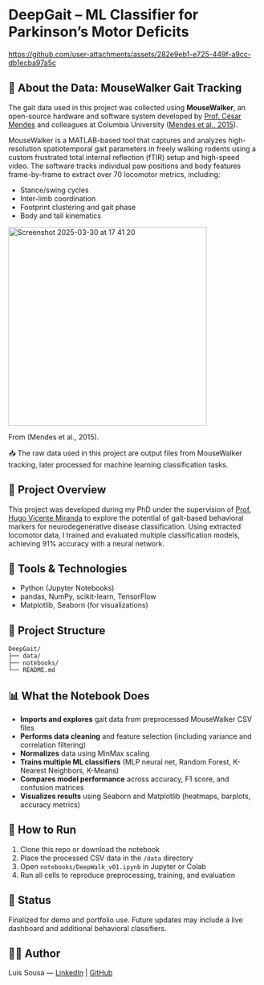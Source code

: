 # DeepGait – ML Classifier for Parkinson’s Motor Deficits



https://github.com/user-attachments/assets/282e9eb1-e725-449f-a9cc-db1ecba97a5c



## 🐾 About the Data: MouseWalker Gait Tracking
The gait data used in this project was collected using **MouseWalker**, an open-source hardware and software system developed by [Prof. César Mendes](https://github.com/NeurogeneLocomotion) and colleagues at Columbia University ([Mendes et al., 2015](https://doi.org/10.1186/s12915-015-0154-0)).

MouseWalker is a MATLAB-based tool that captures and analyzes high-resolution spatiotemporal gait parameters in freely walking rodents using a custom frustrated total internal reflection (fTIR) setup and high-speed video. The software tracks individual paw positions and body features frame-by-frame to extract over 70 locomotor metrics, including:
- Stance/swing cycles
- Inter-limb coordination
- Footprint clustering and gait phase
- Body and tail kinematics

<img width="395" alt="Screenshot 2025-03-30 at 17 41 20" src="https://github.com/user-attachments/assets/08a3507d-51bd-4897-a2fa-6588419e6ac0" />

From (Mendes et al., 2015).



📥 The raw data used in this project are output files from MouseWalker tracking, later processed for machine learning classification tasks.

## 🧠 Project Overview
This project was developed during my PhD under the supervision of [Prof. Hugo Vicente Miranda](https://www.linkedin.com/in/hugo-vicente-miranda-3b5b661/) to explore the potential of gait-based behavioral markers for neurodegenerative disease classification. Using extracted locomotor data, I trained and evaluated multiple classification models, achieving 91% accuracy with a neural network.

## 🔧 Tools & Technologies
- Python (Jupyter Notebooks)
- pandas, NumPy, scikit-learn, TensorFlow
- Matplotlib, Seaborn (for visualizations)

## 📁 Project Structure
```
DeepGait/
├── data/               
├── notebooks/          
└── README.md          
```


## 📊 What the Notebook Does
- **Imports and explores** gait data from preprocessed MouseWalker CSV files  
- **Performs data cleaning** and feature selection (including variance and correlation filtering)  
- **Normalizes** data using MinMax scaling  
- **Trains multiple ML classifiers** (MLP neural net, Random Forest, K-Nearest Neighbors, K-Means)  
- **Compares model performance** across accuracy, F1 score, and confusion matrices  
- **Visualizes results** using Seaborn and Matplotlib (heatmaps, barplots, accuracy metrics)

## 🚀 How to Run

1. Clone this repo or download the notebook
2. Place the processed CSV data in the `/data` directory
3. Open `notebooks/DeepWalk_v01.ipynb` in Jupyter or Colab
4. Run all cells to reproduce preprocessing, training, and evaluation

## 📌 Status

Finalized for demo and portfolio use. Future updates may include a live dashboard and additional behavioral classifiers.

## 🧑‍💻 Author
Luís Sousa — [LinkedIn](https://www.linkedin.com/in/luis-ma-sousa31) | [GitHub](https://github.com/luismasousa)
